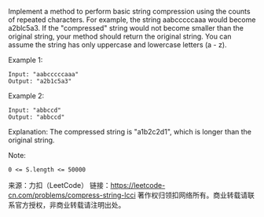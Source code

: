 Implement a method to perform basic string compression using the counts of repeated characters. For example, the string aabcccccaaa would become a2blc5a3. If the "compressed" string would not become smaller than the original string, your method should return the original string. You can assume the string has only uppercase and lowercase letters (a - z).

Example 1:
```text
Input: "aabcccccaaa"
Output: "a2b1c5a3"
```

Example 2:
```text
Input: "abbccd"
Output: "abbccd"
```
Explanation: 
The compressed string is "a1b2c2d1", which is longer than the original string.
 

Note:
```text
0 <= S.length <= 50000
```

来源：力扣（LeetCode）
链接：https://leetcode-cn.com/problems/compress-string-lcci
著作权归领扣网络所有。商业转载请联系官方授权，非商业转载请注明出处。
